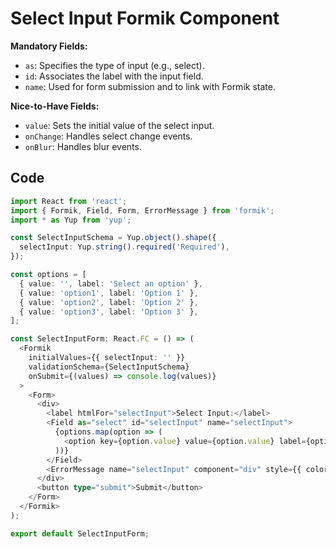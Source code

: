 # Select Input Formik Component

**Mandatory Fields:**
- `as`: Specifies the type of input (e.g., select).
- `id`: Associates the label with the input field.
- `name`: Used for form submission and to link with Formik state.

**Nice-to-Have Fields:**
- `value`: Sets the initial value of the select input.
- `onChange`: Handles select change events.
- `onBlur`: Handles blur events.

## Code

```typescript
import React from 'react';
import { Formik, Field, Form, ErrorMessage } from 'formik';
import * as Yup from 'yup';

const SelectInputSchema = Yup.object().shape({
  selectInput: Yup.string().required('Required'),
});

const options = [
  { value: '', label: 'Select an option' },
  { value: 'option1', label: 'Option 1' },
  { value: 'option2', label: 'Option 2' },
  { value: 'option3', label: 'Option 3' },
];

const SelectInputForm: React.FC = () => (
  <Formik
    initialValues={{ selectInput: '' }}
    validationSchema={SelectInputSchema}
    onSubmit={(values) => console.log(values)}
  >
    <Form>
      <div>
        <label htmlFor="selectInput">Select Input:</label>
        <Field as="select" id="selectInput" name="selectInput">
          {options.map(option => (
            <option key={option.value} value={option.value} label={option.label} />
          ))}
        </Field>
        <ErrorMessage name="selectInput" component="div" style={{ color: 'red' }} />
      </div>
      <button type="submit">Submit</button>
    </Form>
  </Formik>
);

export default SelectInputForm;
